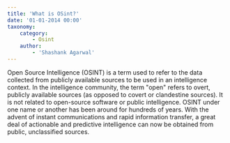 ```yaml
---
title: 'What is OSint?'
date: '01-01-2014 00:00'
taxonomy:
    category:
        - Osint
    author:
        - 'Shashank Agarwal'
---
```


Open Source Intelligence (OSINT) is a term used to refer to the data collected from publicly available sources to be used in an intelligence context. In the intelligence community, the term "open" refers to overt, publicly available sources (as opposed to covert or clandestine sources). It is not related to open-source software or public intelligence.
OSINT under one name or another has been around for hundreds of years. With the advent of instant communications and rapid information transfer, a great deal of actionable and predictive intelligence can now be obtained from public, unclassified sources.
